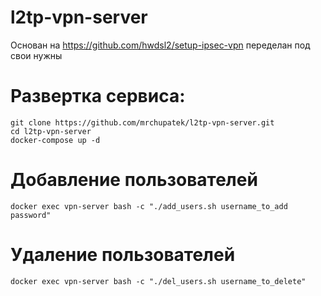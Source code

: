 # l2tp-vpn-server

Основан на https://github.com/hwdsl2/setup-ipsec-vpn переделан под свои нужны


# Развертка сервиса:
```
git clone https://github.com/mrchupatek/l2tp-vpn-server.git
cd l2tp-vpn-server
docker-compose up -d
```

# Добавление пользователей
```
docker exec vpn-server bash -c "./add_users.sh username_to_add password"
```
# Удаление пользователей
```
docker exec vpn-server bash -c "./del_users.sh username_to_delete"
```
